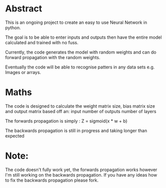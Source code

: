 # Abstract

This is an ongoing project to create an easy to use Neural Network in python.

The goal is to be able to enter inputs and outputs then have the entire model calculated and trained with no fuss.

Currently, the code generates the model with random weights and can do forward propagation with the random weights.

Eventually the code will be able to recognise patters in any data sets e.g. Images or arrays.


# Maths

The code is designed to calculate the weight matrix size, bias matrix size and output matrix based off an:
input
number of outputs
number of layers

The forwards propagation is simply : Z = sigmoid(x * w + b)

The backwards propagation is still in progress and taking longer than expected
# Note:

The code doesn't fully work yet, the forwards propagation works however I'm still working on the backwards propagation.
If you have any ideas how to fix the backwards propagation please fork.
